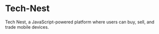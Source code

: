 # Tech-Nest
Tech Nest, a JavaScript-powered platform where users can buy, sell, and trade mobile devices. 
